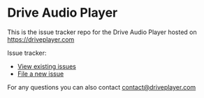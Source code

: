 # Drive Audio Player

This is the issue tracker repo for the Drive Audio Player hosted on https://driveplayer.com

Issue tracker:
 - [View existing issues](https://github.com/DriveAudioPlayer/DriveAudioPlayer/issues)
 - [File a new issue](https://github.com/DriveAudioPlayer/DriveAudioPlayer/issues/new/choose)

For any questions you can also contact contact@driveplayer.com
